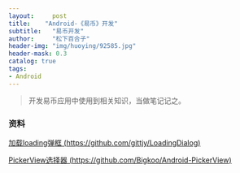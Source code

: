 ```yaml
---
layout:     post
title:    "Android-《易币》开发"
subtitle:   "易币开发"
author:     "松下百合子"
header-img: "img/huoying/92585.jpg"
header-mask: 0.3
catalog: true
tags:
- Android
---
```


> 开发易币应用中使用到相关知识，当做笔记记之。



### 资料

[加载loading弹框 (https://github.com/gittjy/LoadingDialog) ](https://github.com/gittjy/LoadingDialog) 

[PickerView选择器 (https://github.com/Bigkoo/Android-PickerView) ](https://github.com/Bigkoo/Android-PickerView) 




